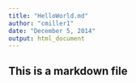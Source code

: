 ```yaml
---
title: "HelloWorld.md"
author: "cmiller1"
date: "December 5, 2014"
output: html_document
---
```

## This is a markdown file